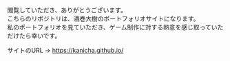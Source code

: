 閲覧していただき、ありがとうございます。<br>
こちらのリポジトリは、酒巻大樹のポートフォリオサイトになります。<br>
私のポートフォリオを見ていただき、ゲーム制作に対する熱意を感じ取っていただけたら幸いです。 <br>

サイトのURL -> https://kanicha.github.io/